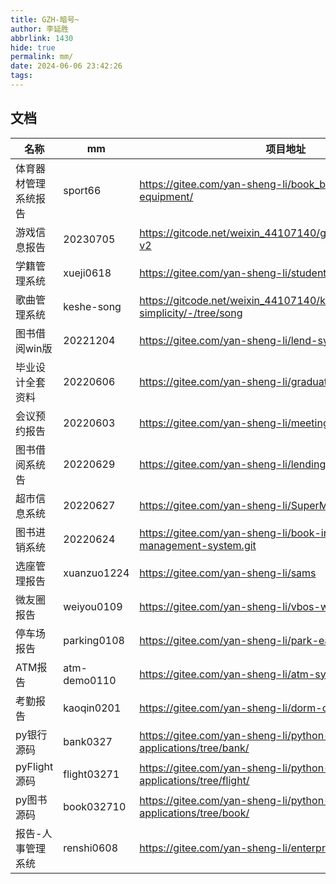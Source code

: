 ```yaml
---
title: GZH-暗号~
author: 李延胜
abbrlink: 1430
hide: true
permalink: mm/
date: 2024-06-06 23:42:26
tags:
---
```

## 文档
| 名称                 | mm      | 项目地址
| -------------------- | ------- | ------
| 体育器材管理系统报告 | sport66 | https://gitee.com/yan-sheng-li/book_borrow/tree/sports-equipment/
| 游戏信息报告        |  20230705 | https://gitcode.net/weixin_44107140/games_sys/-/tree/dev-v2
| 学籍管理系统        |  xueji0618 | https://gitee.com/yan-sheng-li/student-status
| 歌曲管理系统        |  keshe-song | https://gitcode.net/weixin_44107140/keshe-simplicity/-/tree/song
| 图书借阅win版        |  20221204 | https://gitee.com/yan-sheng-li/lend-system-win
| 毕业设计全套资料        |  20220606 | https://gitee.com/yan-sheng-li/graduation-design
| 会议预约报告        |  20220603 | https://gitee.com/yan-sheng-li/meeting.git
| 图书借阅系统告        |  20220629 | https://gitee.com/yan-sheng-li/lending_system
| 超市信息系统        |  20220627 | https://gitee.com/yan-sheng-li/SuperMarketSystem
| 图书进销系统        |  20220624 | https://gitee.com/yan-sheng-li/book-information-management-system.git
| 选座管理报告        |  xuanzuo1224| https://gitee.com/yan-sheng-li/sams
| 微友圈报告       |  weiyou0109 | https://gitee.com/yan-sheng-li/vbos-web/blob/v4-dev
| 停车场报告        |  parking0108 | https://gitee.com/yan-sheng-li/park-ease/tree/v2.0-dev/
| ATM报告        |  atm-demo0110 | https://gitee.com/yan-sheng-li/atm-sys
| 考勤报告        |  kaoqin0201 | https://gitee.com/yan-sheng-li/dorm-check/tree/2.0-dev
| py银行源码        |  bank0327 | https://gitee.com/yan-sheng-li/python-mini-applications/tree/bank/
| pyFlight源码        |  flight03271 | https://gitee.com/yan-sheng-li/python-mini-applications/tree/flight/
| py图书源码        |  book032710 | https://gitee.com/yan-sheng-li/python-mini-applications/tree/book/
| 报告-人事管理系统        |  renshi0608 | https://gitee.com/yan-sheng-li/enterprise
